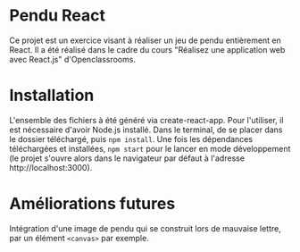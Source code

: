# Pendu React
Ce projet est un exercice visant à réaliser un jeu de pendu entièrement en React.
Il a été réalisé dans le cadre du cours "Réalisez une application web avec React.js" d'Openclassrooms.

# Installation
L'ensemble des fichiers à été généré via create-react-app.
Pour l'utiliser, il est nécessaire d'avoir Node.js installé. Dans le terminal, de se placer dans le dossier téléchargé, puis `npm install`. Une fois les dépendances téléchargées et installées, `npm start` pour le lancer en mode développement (le projet s'ouvre alors dans le navigateur par défaut à l'adresse http://localhost:3000).

# Améliorations futures
Intégration d'une image de pendu qui se construit lors de mauvaise lettre, par un élément `<canvas>` par exemple.
